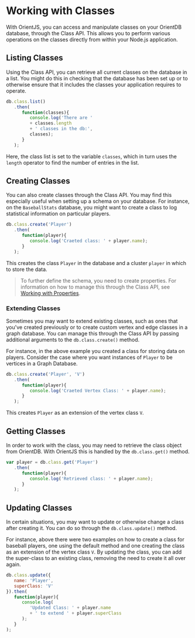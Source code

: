 # Working with Classes

With OrientJS, you can access and manipulate classes on your OrientDB database, through the Class API.  This allows you to perform various operations on the classes directly from within your Node.js application.


## Listing Classes

Using the Class API, you can retrieve all current classes on the database in a list.  You might do this in checking that the database has been set up or to otherwise ensure that it includes the classes your application requires to operate.

```js
db.class.list()
   .then(
      function(classes){
         console.log('There are ' 
         + classes.length 
         + ' classes in the db:',
         classes);
      }
   );
```

Here, the class list is set to the variable `classes`, which in turn uses the `length` operator to find the number of entries in the list.


## Creating Classes

You can also create classes through the Class API.  You may find this especially useful when setting up a schema on your database.  For instance, on the `BaseballStats` database, you might want to create a class to log statistical information on particular players.

```js
db.class.create('Player')
   .then(
      function(player){
         console.log('Craeted class: ' + player.name);
      }
   );
```

This creates the class `Player` in the database and a cluster `player` in which to store the data.

>To further define the schema, you need to create properties.  For information on how to manage this through the Class API, see [Working with Properties](OrientJS-Class-Properties.md).

### Extending Classes

Sometimes you may want to extend existing classes, such as ones that you've created previously or to create custom vertex and edge classes in a graph database.  You can manage this through the Class API by passing additional arguments to the `db.class.create()` method.

For instance, in the above example you created a class for storing data on players.  Consider the case where you want instances of `Player` to be vertices in a Graph Database.

```js
db.class.create('Player', 'V')
   .then(
      function(player){
         console.log('Craeted Vertex Class: ' + player.name);
      }
   );
```

This creates `Player` as an extension of the vertex class `V`.


## Getting Classes

In order to work with the class, you may need to retrieve the class object from OrientDB.  With OrientJS this is handled by the `db.class.get()` method.

```js
var player = db.class.get('Player')
   .then(
      function(player){
         console.log('Retrieved class: ' + player.name);
      }
   );
```

## Updating Classes

In certain situations, you may want to update or otherwise change a class after creating it.  You can do so through the `db.class.update()` method.

For instance, above there were two examples on how to create a class for baseball players, one using the default method and one creating the class as an extension of the vertex class `V`.  By updating the class, you can add the super-class to an existing class, removing the need to create it all over again.

```js
db.class.update({
   name: 'Player',
   superClass: 'V'
}).then(
   function(player){
      console.log(
         'Updated Class: ' + player.name
         + ' to extend ' + player.superClass
      );
   }
);
```
